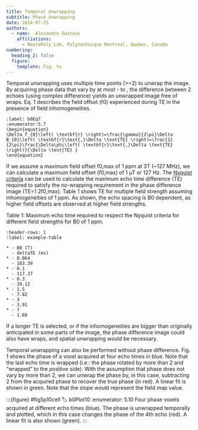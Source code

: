 ```yaml
---
title: Temporal Unwrapping
subtitle: Phase Unwrapping
date: 2024-07-25
authors:
  - name:  Alexandre Dastous
    affiliations:
      - NeuroPoly Lab, Polytechnique Montreal, Quebec, Canada
numbering:
  heading_2: false
  figure:
    template: Fig. %s
---
```



Temporal unwrapping uses multiple time points (>=2) to unwrap the image. By acquiring phase data that vary by at most - to , the difference between 2 echoes (using complex difference) yields an unwrapped image free of wraps. Eq. 1 describes the field offset (f0) experienced during TE in the presence of field inhomogeneities.


```{math}
:label: b0Eq7
:enumerator:5.7
\begin{equation}
\Delta f_{0}\left( \textbf{r} \right)=\frac{\gamma}{2\pi}\Delta B_{0}\left( \textbf{r}\text{,}\Delta \text{TE} \right)=\frac{1}{2\pi}\frac{\Delta\phi\left( \textbf{r}\text{,}\Delta \text{TE} \right)}{\Delta \text{TE} }
\end{equation}
```


If we assume a maximum field offset f0,max of 1 ppm at 3T (~127 MHz), we can calculate a maximum field offset (f0,max) of 1 µT or 127 Hz. The [Nyquist criteria](https://en.wikipedia.org/wiki/Nyquist_frequency) can be used to calculate the maximum echo time difference (TE) required to satisfy the no-wrapping requirement in the phase difference image (TE=1 2f0,max). Table 1 shows TE for multiple field strength assuming inhomogeneities of 1 ppm. As shown, the echo spacing is B0 dependent, as higher field offsets are observed at higher field strengths.

Table 1: Maximum echo time required to respect the Nyquist criteria for different field strengths for B0 of 1 ppm.

```{list-table} This table title
:header-rows: 1
:label: example-table

* - B0 (T)
  - deltaTE (ms)
* - 0.064
  - 183.39
* - 0.1
  - 117.37
* - 0.3
  - 39.12
* - 1.5
  - 7.82
* - 3
  - 3.91
* - 7
  - 1.68
```

If a longer TE is selected, or if the inhomogeneities are bigger than originally anticipated in some parts of the image, the phase difference image could also have wraps, and spatial unwrapping would be necessary.

Temporal unwrapping can also be performed without phase difference. Fig. 1 shows the phase of a voxel acquired at four echo times in blue. Note that the last echo time is wrapped (i.e.: the phase rotated by more than 2 and “wrapped” to the positive side). With the assumption that phase does not vary by more than 2, we can unwrap the phase by, in this case, subtracting 2 from the acquired phase to recover the true phase (in red). A linear fit is shown in green. Note that the slope would represent the field map value.

:::{figure} #fig5p10cell
:label: b0Plot10
:enumerator: 5.10
Four phase voxels acquired at different echo times (blue). The phase is unwrapped temporally and plotted, which in this case changes the phase of the 4th echo (red). A linear fit is also shown (green).
:::

